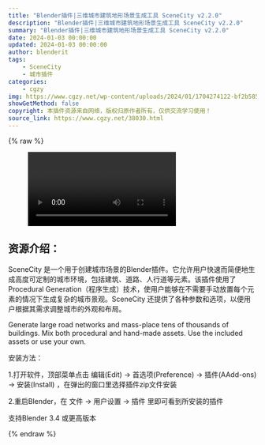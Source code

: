 ```yaml
---
title: "Blender插件|三维城市建筑地形场景生成工具 SceneCity v2.2.0"
description: "Blender插件|三维城市建筑地形场景生成工具 SceneCity v2.2.0"
summary: "Blender插件|三维城市建筑地形场景生成工具 SceneCity v2.2.0"
date: 2024-01-03 00:00:00
updated: 2024-01-03 00:00:00
author: blenderit
tags: 
    - SceneCity
    - 城市插件
categories:
    - cgzy
img: https://www.cgzy.net/wp-content/uploads/2024/01/1704274122-bf2b585aaeb7a04.webp
showGetMethod: false
copyright: 本插件资源来自网络，版权归原作者所有，仅供交流学习使用！
source_link: https://www.cgzy.net/38030.html
---
```


{% raw %}
<figure class="wp-block-video aligncenter"><video controls src="http://cloud.video.taobao.com/play/u/null/p/1/e/6/t/1/445200315050.mp4"></video></figure><div class="wp-block-pandastudio-title"><div class="title_style_01"><h2 id="h2-0">资源介绍：</h2></div></div><p class="is-style-text-indent-2em">SceneCity 是一个用于创建城市场景的Blender插件。它允许用户快速而简便地生成高度可定制的城市环境，包括建筑、道路、人行道等元素。该插件使用了Procedural Generation（程序生成）技术，使用户能够在不需要手动放置每个元素的情况下生成复杂的城市景观。SceneCity 还提供了各种参数和选项，以便用户根据其需求调整城市的外观和布局。</p><p>Generate large road networks and mass-place tens of thousands of buildings. Mix both procedural and hand-made assets. Use the included assets or use your own.</p><div class="wp-block-pandastudio-title"><div class="title_style_01"><p>安装方法：</p></div></div><p>1.打开软件，顶部菜单点击 编辑(Edit) → 首选项(Preference) → 插件(AAdd-ons) → 安装(Install) ，在弹出的窗口里选择插件zip文件安装</p><p>2.重启Blender，在 文件 → 用户设置 → 插件 里即可看到所安装的插件</p><div class="wp-block-pandastudio-tips"><div class="tip success "><p>支持Blender 3.4 或更高版本</p>
</div></div>
<div style="display: none">cgzy</div>
{% endraw %}
